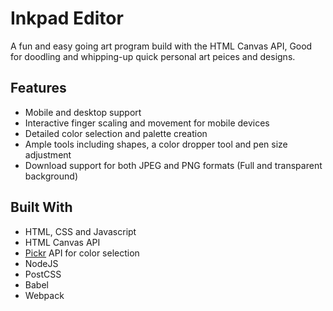 # Inkpad Editor

A fun and easy going art program build with the HTML Canvas API, Good for doodling and whipping-up quick personal art peices and designs.

## Features
- Mobile and desktop support
- Interactive finger scaling and movement for mobile devices
- Detailed color selection and palette creation
- Ample tools including shapes, a color dropper tool and pen size adjustment
- Download support for both JPEG and PNG formats (Full and transparent background)

## Built With
* HTML, CSS and Javascript
* HTML Canvas API
* [Pickr](https://github.com/simonwep/pickr) API for color selection
* NodeJS
* PostCSS
* Babel
* Webpack 
